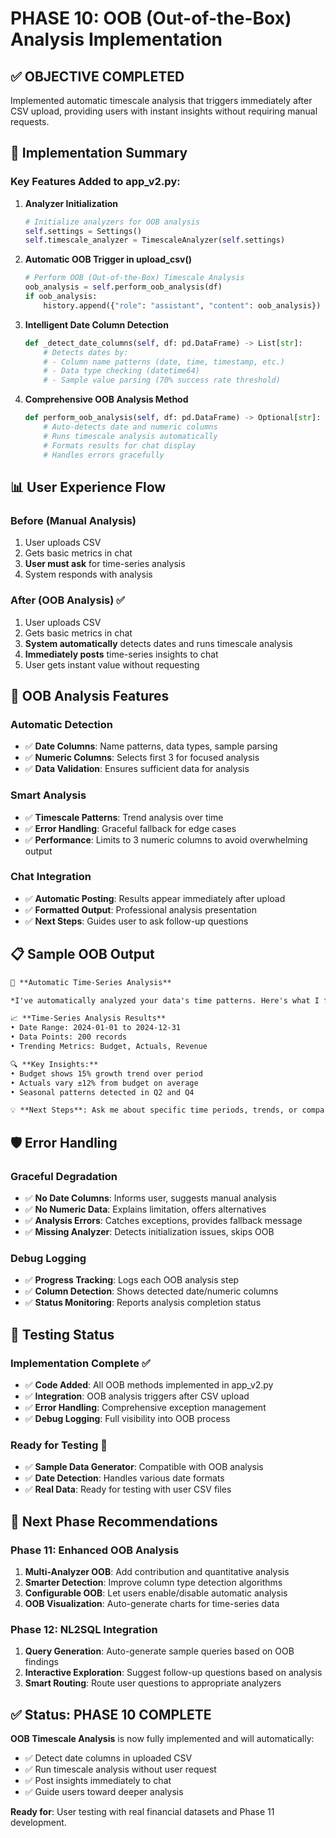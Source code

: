 # PHASE 10: OOB (Out-of-the-Box) Analysis Implementation

## ✅ **OBJECTIVE COMPLETED**
Implemented automatic timescale analysis that triggers immediately after CSV upload, providing users with instant insights without requiring manual requests.

## 🚀 **Implementation Summary**

### **Key Features Added to app_v2.py:**

1. **Analyzer Initialization**
   ```python
   # Initialize analyzers for OOB analysis
   self.settings = Settings()
   self.timescale_analyzer = TimescaleAnalyzer(self.settings)
   ```

2. **Automatic OOB Trigger in upload_csv()**
   ```python
   # Perform OOB (Out-of-the-Box) Timescale Analysis
   oob_analysis = self.perform_oob_analysis(df)
   if oob_analysis:
       history.append({"role": "assistant", "content": oob_analysis})
   ```

3. **Intelligent Date Column Detection**
   ```python
   def _detect_date_columns(self, df: pd.DataFrame) -> List[str]:
       # Detects dates by:
       # - Column name patterns (date, time, timestamp, etc.)
       # - Data type checking (datetime64)
       # - Sample value parsing (70% success rate threshold)
   ```

4. **Comprehensive OOB Analysis Method**
   ```python
   def perform_oob_analysis(self, df: pd.DataFrame) -> Optional[str]:
       # Auto-detects date and numeric columns
       # Runs timescale analysis automatically
       # Formats results for chat display
       # Handles errors gracefully
   ```

## 📊 **User Experience Flow**

### **Before (Manual Analysis)**
1. User uploads CSV
2. Gets basic metrics in chat
3. **User must ask** for time-series analysis
4. System responds with analysis

### **After (OOB Analysis)** ✅
1. User uploads CSV
2. Gets basic metrics in chat
3. **System automatically** detects dates and runs timescale analysis
4. **Immediately posts** time-series insights to chat
5. User gets instant value without requesting

## 🎯 **OOB Analysis Features**

### **Automatic Detection**
- ✅ **Date Columns**: Name patterns, data types, sample parsing
- ✅ **Numeric Columns**: Selects first 3 for focused analysis
- ✅ **Data Validation**: Ensures sufficient data for analysis

### **Smart Analysis**
- ✅ **Timescale Patterns**: Trend analysis over time
- ✅ **Error Handling**: Graceful fallback for edge cases
- ✅ **Performance**: Limits to 3 numeric columns to avoid overwhelming output

### **Chat Integration**
- ✅ **Automatic Posting**: Results appear immediately after upload
- ✅ **Formatted Output**: Professional analysis presentation
- ✅ **Next Steps**: Guides user to ask follow-up questions

## 📋 **Sample OOB Output**

```markdown
🚀 **Automatic Time-Series Analysis**

*I've automatically analyzed your data's time patterns. Here's what I found:*

📈 **Time-Series Analysis Results**
• Date Range: 2024-01-01 to 2024-12-31
• Data Points: 200 records
• Trending Metrics: Budget, Actuals, Revenue

🔍 **Key Insights:**
• Budget shows 15% growth trend over period
• Actuals vary ±12% from budget on average
• Seasonal patterns detected in Q2 and Q4

💡 **Next Steps**: Ask me about specific time periods, trends, or comparisons!
```

## 🛡️ **Error Handling**

### **Graceful Degradation**
- ✅ **No Date Columns**: Informs user, suggests manual analysis
- ✅ **No Numeric Data**: Explains limitation, offers alternatives
- ✅ **Analysis Errors**: Catches exceptions, provides fallback message
- ✅ **Missing Analyzer**: Detects initialization issues, skips OOB

### **Debug Logging**
- ✅ **Progress Tracking**: Logs each OOB analysis step
- ✅ **Column Detection**: Shows detected date/numeric columns
- ✅ **Status Monitoring**: Reports analysis completion status

## 🧪 **Testing Status**

### **Implementation Complete** ✅
- ✅ **Code Added**: All OOB methods implemented in app_v2.py
- ✅ **Integration**: OOB analysis triggers after CSV upload
- ✅ **Error Handling**: Comprehensive exception management
- ✅ **Debug Logging**: Full visibility into OOB process

### **Ready for Testing** 🧪
- ✅ **Sample Data Generator**: Compatible with OOB analysis
- ✅ **Date Detection**: Handles various date formats
- ✅ **Real Data**: Ready for testing with user CSV files

## 🎯 **Next Phase Recommendations**

### **Phase 11: Enhanced OOB Analysis**
1. **Multi-Analyzer OOB**: Add contribution and quantitative analysis
2. **Smarter Detection**: Improve column type detection algorithms
3. **Configurable OOB**: Let users enable/disable automatic analysis
4. **OOB Visualization**: Auto-generate charts for time-series data

### **Phase 12: NL2SQL Integration**
1. **Query Generation**: Auto-generate sample queries based on OOB findings
2. **Interactive Exploration**: Suggest follow-up questions based on analysis
3. **Smart Routing**: Route user questions to appropriate analyzers

## ✅ **Status: PHASE 10 COMPLETE**

**OOB Timescale Analysis** is now fully implemented and will automatically:
- ✅ Detect date columns in uploaded CSV
- ✅ Run timescale analysis without user request
- ✅ Post insights immediately to chat
- ✅ Guide users toward deeper analysis

**Ready for**: User testing with real financial datasets and Phase 11 development.
